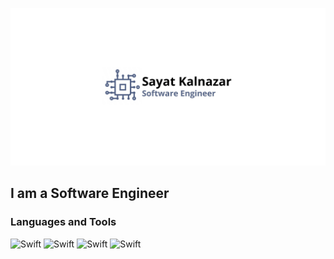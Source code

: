 [![Header](https://github.com/Kalnazar/kalnazar/blob/main/assets/header.jpg)](https://t.me/kalnazarr)

## I am a Software Engineer

### Languages and Tools
![Swift](https://img.shields.io/badge/-Swift-566689?style=for-the-badge&logo=swift&logoColor-000)
![Swift](https://img.shields.io/badge/-Swift-566689?style=for-the-badge&logo=swift&logoColor-000)
![Swift](https://img.shields.io/badge/-Swift-566689?style=for-the-badge&logo=swift&logoColor-000)
![Swift](https://img.shields.io/badge/-Swift-566689?style=for-the-badge&logo=swift&logoColor-000)

